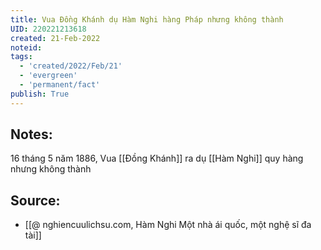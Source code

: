 ```yaml
---
title: Vua Đồng Khánh dụ Hàm Nghi hàng Pháp nhưng không thành
UID: 220221213618
created: 21-Feb-2022
noteid:
tags:
  - 'created/2022/Feb/21'
  - 'evergreen'
  - 'permanent/fact'
publish: True
---
```

## Notes:
16 tháng 5 năm 1886, Vua [[Đồng Khánh]] ra dụ [[Hàm Nghi]] quy hàng nhưng không thành

## Source:
- [[@ nghiencuulichsu.com, Hàm Nghi Một nhà ái quốc, một nghệ sĩ đa tài]]




